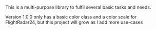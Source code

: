 This is a multi-purpose library to fulfil several basic tasks and needs.

Version 1.0.0 only has a basic color class and a color scale for FlightRadar24, but this project will grow as I add more use-cases
